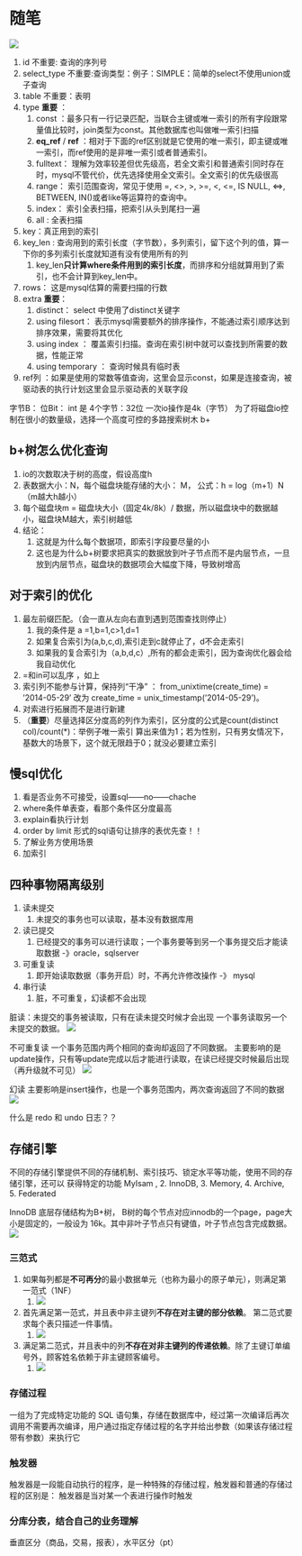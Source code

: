 # 随笔
![](/技术学习流程/mysql/pic/2023-04-23-11-18-53.png)
1. id 不重要: 查询的序列号
2. select_type 不重要:查询类型：例子：SIMPLE：简单的select不使用union或子查询
3. table 不重要：表明
4. type **重要** ：
   1. const ：最多只有一行记录匹配，当联合主键或唯一索引的所有字段跟常量值比较时，join类型为const。其他数据库也叫做唯一索引扫描
   2. **eq_ref** / **ref** ：相对于下面的ref区别就是它使用的唯一索引，即主键或唯一索引，而ref使用的是非唯一索引或者普通索引。
   3. fulltext： 理解为效率较差但优先级高，若全文索引和普通索引同时存在时，mysql不管代价，优先选择使用全文索引。全文索引的优先级很高
   4. range： 索引范围查询，常见于使用 =, <>, >, >=, <, <=, IS NULL, <=>, BETWEEN, IN()或者like等运算符的查询中。
   5. index： 索引全表扫描，把索引从头到尾扫一遍
   6. all : 全表扫描
5. key：真正用到的索引
6. key_len : 查询用到的索引长度（字节数），多列索引，留下这个列的值，算一下你的多列索引长度就知道有没有使用所有的列
   1. key_len**只计算where条件用到的索引长度**，而排序和分组就算用到了索引，也不会计算到key_len中。
7. rows：  这是mysql估算的需要扫描的行数
8. extra **重要**：
   1. distinct： select 中使用了distinct关键字
   2. using filesort： 表示mysql需要额外的排序操作，不能通过索引顺序达到排序效果，需要将其优化
   3. using index ： 覆盖索引扫描。查询在索引树中就可以查找到所需要的数据，性能正常
   4. using temporary ： 查询时候具有临时表  
9. ref列 ：如果是使用的常数等值查询，这里会显示const，如果是连接查询，被驱动表的执行计划这里会显示驱动表的关联字段
   

字节B：
位Bit：
int 是 4个字节：32位
一次io操作是4k（字节）
为了将磁盘io控制在很小的数量级，选择一个高度可控的多路搜索树木 b+

## b+树怎么优化查询
1. io的次数取决于树的高度，假设高度h
2. 表数据大小：N，每个磁盘块能存储的大小： M， 公式：h = log（m+1）N （m越大h越小）
3. 每个磁盘块m = 磁盘块大小（固定4k/8k）/ 数据，所以磁盘块中的数据越小，磁盘块M越大，索引树越低
4. 结论：
   1. 这就是为什么每个数据项，即索引字段要尽量的小
   2. 这也是为什么b+树要求把真实的数据放到叶子节点而不是内层节点，一旦放到内层节点，磁盘块的数据项会大幅度下降，导致树增高

## 对于索引的优化
1. 最左前缀匹配。（会一直从左向右直到遇到范围查找则停止）
   1. 我的条件是 a =1,b=1,c>1,d=1 
   2. 如果复合索引为(a,b,c,d),索引走到c就停止了，d不会走索引
   3. 如果我的复合索引为（a,b,d,c）,所有的都会走索引，因为查询优化器会给我自动优化
2. =和in可以乱序 ，如上
3. 索引列不能参与计算，保持列“干净” ： from_unixtime(create_time) = ’2014-05-29’ 改为 create_time = unix_timestamp(’2014-05-29’)。
4. 对索进行拓展而不是进行新建
5. （**重要**）尽量选择区分度高的列作为索引，区分度的公式是count(distinct col)/count(*)：举例子唯一索引 算出来值为1；若为性别，只有男女情况下，基数大的场景下，这个就无限趋于0；就没必要建立索引
   

## 慢sql优化
1. 看是否业务不可接受，设置sql——no——chache
2. where条件单表查，看那个条件区分度最高
3. explain看执行计划
4. order by limit 形式的sql语句让排序的表优先查！！
5. 了解业务方使用场景
6. 加索引

## 四种事物隔离级别

1. 读未提交
   1. 未提交的事务也可以读取，基本没有数据库用
2. 读已提交
   1. 已经提交的事务可以进行读取；一个事务要等到另一个事务提交后才能读取数据 -》oracle，sqlserver
3. 可重复读
   1. 即开始读取数据（事务开启）时，不再允许修改操作  -》 mysql
4. 串行读
   1. 脏，不可重复，幻读都不会出现

脏读：未提交的事务被读取，只有在读未提交时候才会出现
一个事务读取另一个未提交的数据。
![](/技术学习流程/mysql/pic/2023-05-25-17-45-33.png)

不可重复读
一个事务范围内两个相同的查询却返回了不同数据。
主要影响的是update操作，只有等update完成以后才能进行读取，在读已经提交时候最后出现（再升级就不可见）
![](/技术学习流程/mysql/pic/2023-05-25-17-48-40.png)

幻读
主要影响是insert操作，也是一个事务范围内，两次查询返回了不同的数据
![](/技术学习流程/mysql/pic/2023-05-25-17-50-54.png)

什么是 redo 和 undo 日志？？

## 存储引擎
不同的存储引擎提供不同的存储机制、索引技巧、锁定水平等功能，使用不同的存储引擎，还可以 获得特定的功能
MyIsam , 2. InnoDB, 3. Memory, 4. Archive, 5. Federated

InnoDB 底层存储结构为B+树， B树的每个节点对应innodb的一个page，page大小是固定的，一般设为 16k。其中非叶子节点只有键值，叶子节点包含完成数据。
![](/技术学习流程/mysql/pic/2023-07-05-11-40-12.png)


### 三范式
1. 如果每列都是**不可再分**的最小数据单元（也称为最小的原子单元），则满足第一范式（1NF）
   1. ![](/技术学习流程/mysql/pic/2023-07-05-11-43-29.png)
2. 首先满足第一范式，并且表中非主键列**不存在对主键的部分依赖**。 第二范式要求每个表只描述一件事情。
   1. ![](/技术学习流程/mysql/pic/2023-07-05-11-43-07.png)
3. 满足第二范式，并且表中的列**不存在对非主键列的传递依赖**。除了主键订单编号外，顾客姓名依赖于非主键顾客编号。
   1. ![](/技术学习流程/mysql/pic/2023-07-05-11-45-00.png)
   

### 存储过程
一组为了完成特定功能的 SQL 语句集，存储在数据库中，经过第一次编译后再次调用不需要再次编译，用户通过指定存储过程的名字并给出参数（如果该存储过程带有参数）来执行它

### 触发器
触发器是一段能自动执行的程序，是一种特殊的存储过程，触发器和普通的存储过程的区别是：
触发器是当对某一个表进行操作时触发

### 分库分表，结合自己的业务理解
垂直区分（商品，交易，报表），水平区分（pt）